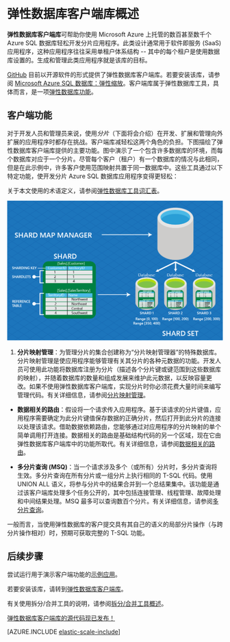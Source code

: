 <properties
    pageTitle="Azure SQL 数据库 - 客户端库"
    description="生成可缩放的 .NET 数据库应用"
    services="sql-database"
    documentationCenter=""
    manager="jeffreyg"
    authors="ddove"
    editor=""/>

<tags
    ms.service="sql-database"
    ms.date="07/29/2015"
    wacn.date="12/22/2015"/>

# 弹性数据库客户端库概述

**弹性数据库客户端库**可帮助你使用 Microsoft Azure 上托管的数百甚至数千个 Azure SQL 数据库轻松开发分片应用程序。此类设计通常用于软件即服务 (SaaS) 应用程序，这种应用程序往往采用单租户体系结构 -- 其中的每个租户是使用数据库设置的。生成和管理此类应用程序就是该库的目标。

[GitHub](https://github.com/Azure/elastic-db-tools) 目前以开源软件的形式提供了弹性数据库客户端库。若要安装该库，请参阅 [Microsoft Azure SQL 数据库：弹性缩放](https://www.nuget.org/packages/Microsoft.Azure.SqlDatabase.ElasticScale.Client/)。客户端库属于弹性数据库工具，具体而言，是一项[弹性数据库功能](/documentation/articles/sql-database-elastic-scale-introduction)。

## 客户端功能

对于开发人员和管理员来说，使用*分片*（下面将会介绍）在开发、扩展和管理向外扩展的应用程序时都存在挑战。客户端库减轻松这两个角色的负担。下图描绘了弹性数据库客户端库提供的主要功能。图中演示了一个包含许多数据库的环境，而每个数据库对应于一个分片。尽管每个客户（租户）有一个数据库的情况与此相同，但是在此示例中，许多客户使用范围映射共置于同一数据库中。这些工具通过以下特定功能，使开发分片 Azure SQL 数据库应用程序变得更轻松：

关于本文使用的术语定义，请参阅[弹性数据库工具词汇表](/documentation/articles/sql-database-elastic-scale-glossary)。

![弹性缩放功能][1]

1.  **分片映射管理**：为管理分片的集合创建称为“分片映射管理器”的特殊数据库。分片映射管理是使应用程序能够管理有关其分片的各种元数据的功能。开发人员可使用此功能将数据库注册为分片（描述各个分片键或键范围到这些数据库的映射），并随着数据库的数量和组成发展来维护此元数据，以反映容量更改。如果不使用弹性数据库客户端库，实现分片时你必须花费大量时间来编写管理代码。有关详细信息，请参阅[分片映射管理](/documentation/articles/sql-database-elastic-scale-shard-map-management)。

* **数据相关的路由**：假设将一个请求传入应用程序。基于该请求的分片键值，应用程序需要确定为此分片键值保存数据的正确分片，然后打开到此分片的连接以处理该请求。借助数据依赖路由，您能够通过对应用程序的分片映射的单个简单调用打开连接。数据相关的路由是基础结构代码的另一个区域，现在它由弹性数据库客户端库中的功能所取代。有关详细信息，请参阅[数据相关的路由](/documentation/articles/sql-database-elastic-scale-data-dependent-routing)。

* **多分片查询 (MSQ)**：当一个请求涉及多个（或所有）分片时，多分片查询将生效。多分片查询在所有分片或一组分片上执行相同的 T-SQL 代码。使用 UNION ALL 语义，将参与分片中的结果合并到一个总结果集中。该功能是通过该客户端库处理多个任务公开的，其中包括连接管理、线程管理、故障处理和中间结果处理。MSQ 最多可以查询数百个分片。有关详细信息，请参阅[多分片查询](/documentation/articles/sql-database-elastic-scale-multishard-querying)。

一般而言，当使用弹性数据库的客户提交具有其自己的语义的局部分片操作（与跨分片操作相对）时，预期可获取完整的 T-SQL 功能。

## 后续步骤

尝试运行用于演示客户端功能的[示例应用](/documentation/articles/sql-database-elastic-scale-get-started)。

若要安装该库，请转到[弹性数据库客户端库](http://www.nuget.org/packages/Microsoft.Azure.SqlDatabase.ElasticScale.Client/)。

有关使用拆分/合并工具的说明，请参阅[拆分/合并工具概述](/documentation/articles/sql-database-elastic-scale-overview-split-and-merge)。

[弹性数据库客户端库的源代码现已发布！](http://azure.microsoft.com/blog/elastic-database-client-library-is-now-open-sourced/)


[AZURE.INCLUDE [elastic-scale-include](../includes/elastic-scale-include.md)]

<!--Anchors-->
<!--Image references-->
[1]: ./media/sql-database-elastic-database-client-library/glossary.png

<!---HONumber=Mooncake_1207_2015-->